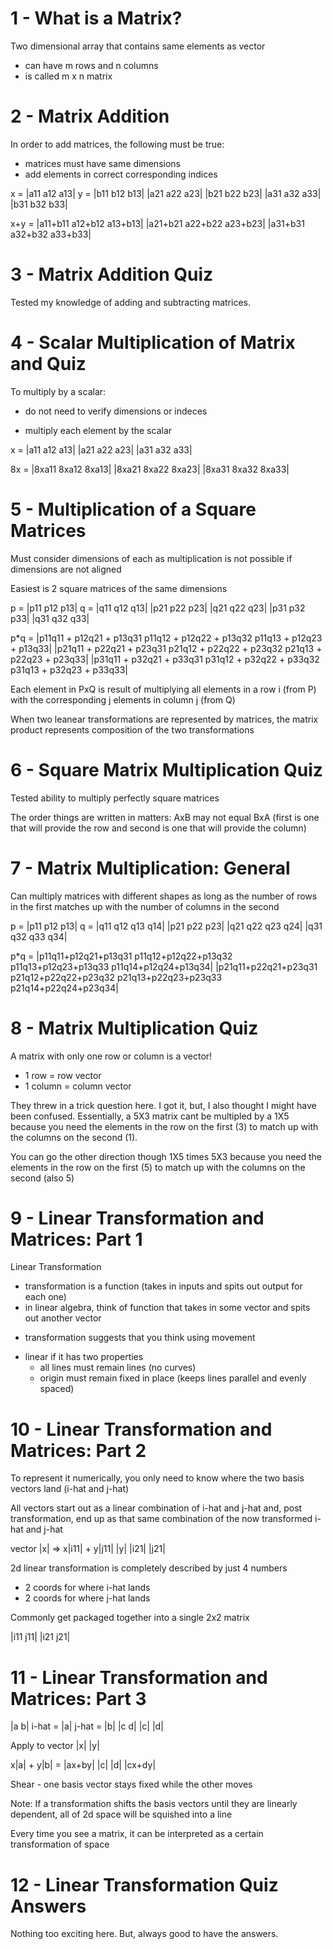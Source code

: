# 1 - What is a Matrix?
Two dimensional array that contains same elements as vector
  - can have m rows and n columns
  - is called m x n matrix

# 2 - Matrix Addition
In order to add matrices, the following must be true:
  - matrices must have same dimensions
  - add elements in correct corresponding indices

x = |a11 a12 a13|  y = |b11 b12 b13|
    |a21 a22 a23|      |b21 b22 b23|
    |a31 a32 a33|      |b31 b32 b33|

x+y = |a11+b11 a12+b12 a13+b13|
      |a21+b21 a22+b22 a23+b23|
      |a31+b31 a32+b32 a33+b33|

# 3 - Matrix Addition Quiz
Tested my knowledge of adding and subtracting matrices.

# 4 - Scalar Multiplication of Matrix and Quiz
To multiply by a scalar:
  - do not need to verify dimensions or indeces
  * multiply each element by the scalar

x = |a11 a12 a13|
    |a21 a22 a23|
    |a31 a32 a33|

8x = |8xa11 8xa12 8xa13|
     |8xa21 8xa22 8xa23|
     |8xa31 8xa32 8xa33|

# 5 - Multiplication of a Square Matrices
Must consider dimensions of each as multiplication is not possible if dimensions are not aligned

Easiest is 2 square matrices of the same dimensions

p = |p11 p12 p13| q = |q11 q12 q13|
    |p21 p22 p23|     |q21 q22 q23|
    |p31 p32 p33|     |q31 q32 q33|

p*q = |p11q11 + p12q21 + p13q31   p11q12 + p12q22 + p13q32   p11q13 + p12q23 + p13q33|
      |p21q11 + p22q21 + p23q31   p21q12 + p22q22 + p23q32   p21q13 + p22q23 + p23q33|
      |p31q11 + p32q21 + p33q31   p31q12 + p32q22 + p33q32   p31q13 + p32q23 + p33q33|

Each element in PxQ is result of multiplying all elements in a row i (from P) with the corresponding j elements in column j (from Q)

When two leanear transformations are represented by matrices, the matrix product represents composition of the two transformations
 

# 6 - Square Matrix Multiplication Quiz
Tested ability to multiply perfectly square matrices

The order things are written in matters:
AxB may not equal BxA (first is one that will provide the row and second is one that will provide the column)

# 7 - Matrix Multiplication: General
Can multiply matrices with different shapes as long as the number of rows in the first matches up with the number of columns in the second

p = |p11 p12 p13| q = |q11 q12 q13 q14|
    |p21 p22 p23|     |q21 q22 q23 q24|
                      |q31 q32 q33 q34|

p*q = 
|p11q11+p12q21+p13q31   p11q12+p12q22+p13q32   p11q13+p12q23+p13q33   p11q14+p12q24+p13q34|
|p21q11+p22q21+p23q31   p21q12+p22q22+p23q32   p21q13+p22q23+p23q33   p21q14+p22q24+p23q34|

# 8 - Matrix Multiplication Quiz
A matrix with only one row or column is a vector!
  - 1 row = row vector
  - 1 column = column vector

They threw in a trick question here. I got it, but, I also thought I might have been confused. Essentially, a 5X3 matrix cant be multipled by a 1X5 because you need the elements in the row on the first (3) to match up with the columns on the second (1).

You can go the other direction though 1X5 times 5X3 because you need the elements in the row on the first (5) to match up with the columns on the second (also 5)

# 9 - Linear Transformation and Matrices: Part 1
Linear Transformation
  - transformation is a function (takes in inputs and spits out output for each one)
  - in linear algebra, think of function that takes in some vector and spits out another vector
  * transformation suggests that you think using movement
  - linear if it has two properties
    - all lines must remain lines (no curves)
    - origin must remain fixed in place (keeps lines parallel and evenly spaced)

# 10 - Linear Transformation and Matrices: Part 2
To represent it numerically, you only need to know where the two basis vectors land (i-hat and j-hat)

All vectors start out as a linear combination of i-hat and j-hat and, post transformation, end up as that same combination of the now transformed i-hat and j-hat

vector |x| => x|i11| + y|j11|
       |y|     |i21|    |j21|

2d linear transformation is completely described by just 4 numbers
  - 2 coords for where i-hat lands
  - 2 coords for where j-hat lands

Commonly get packaged together into a single 2x2 matrix

|i11 j11|
|i21 j21|

# 11 - Linear Transformation and Matrices: Part 3
|a b| i-hat = |a|  j-hat = |b|
|c d|         |c|          |d|

Apply to vector |x|
                |y|

x|a| + y|b| = |ax+by|
 |c|    |d|   |cx+dy|

Shear - one basis vector stays fixed while the other moves

Note: If a transformation shifts the basis vectors until they are linearly dependent, all of 2d space will be squished into a line

Every time you see a matrix, it can be interpreted as a certain transformation of space

# 12 - Linear Transformation Quiz Answers
Nothing too exciting here. But, always good to have the answers.
